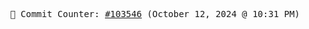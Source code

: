 <p align="center">
    <samp>
        📮 Commit Counter: <a href="https://github.com/Javascript-void0/Javascript-void0/commits/main">#103546</a> (October 12, 2024 @ 10:31 PM)
    </samp>
</p>